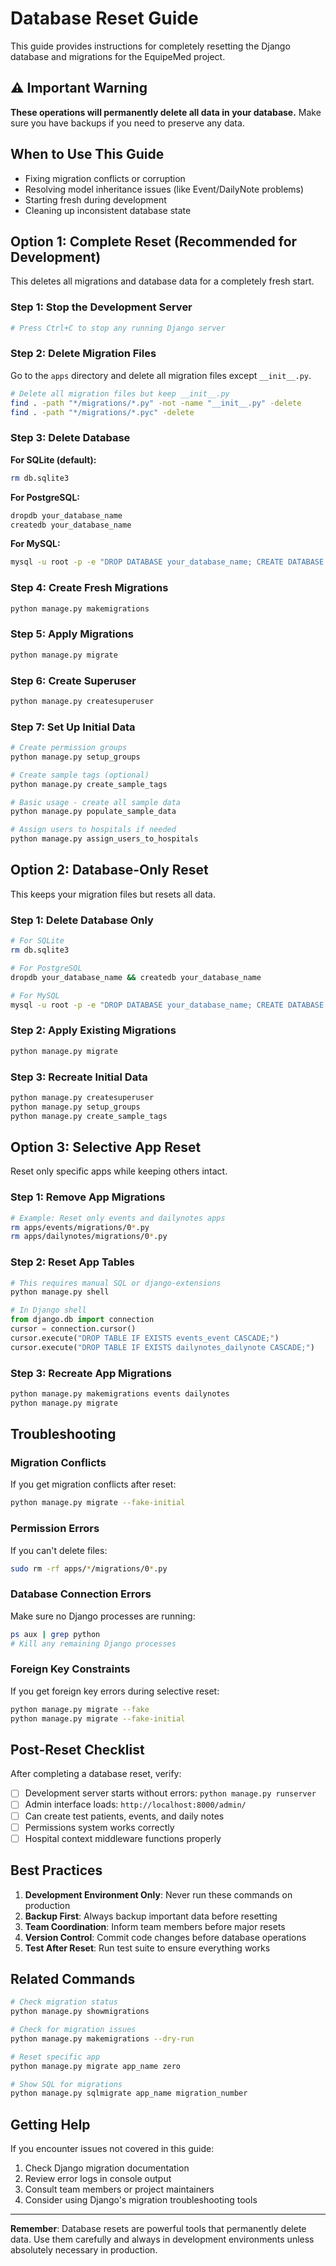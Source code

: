 # Database Reset Guide

This guide provides instructions for completely resetting the Django database and migrations for the EquipeMed project.

## ⚠️ Important Warning

**These operations will permanently delete all data in your database.** Make sure you have backups if you need to preserve any data.

## When to Use This Guide

- Fixing migration conflicts or corruption
- Resolving model inheritance issues (like Event/DailyNote problems)
- Starting fresh during development
- Cleaning up inconsistent database state

## Option 1: Complete Reset (Recommended for Development)

This deletes all migrations and database data for a completely fresh start.

### Step 1: Stop the Development Server

```bash
# Press Ctrl+C to stop any running Django server
```

### Step 2: Delete Migration Files

Go to the `apps` directory and delete all migration files except `__init__.py`.

```bash
# Delete all migration files but keep __init__.py
find . -path "*/migrations/*.py" -not -name "__init__.py" -delete
find . -path "*/migrations/*.pyc" -delete
```

### Step 3: Delete Database

**For SQLite (default):**

```bash
rm db.sqlite3
```

**For PostgreSQL:**

```bash
dropdb your_database_name
createdb your_database_name
```

**For MySQL:**

```bash
mysql -u root -p -e "DROP DATABASE your_database_name; CREATE DATABASE your_database_name;"
```

### Step 4: Create Fresh Migrations

```bash
python manage.py makemigrations
```

### Step 5: Apply Migrations

```bash
python manage.py migrate
```

### Step 6: Create Superuser

```bash
python manage.py createsuperuser
```

### Step 7: Set Up Initial Data

```bash
# Create permission groups
python manage.py setup_groups

# Create sample tags (optional)
python manage.py create_sample_tags

# Basic usage - create all sample data
python manage.py populate_sample_data

# Assign users to hospitals if needed
python manage.py assign_users_to_hospitals
```

## Option 2: Database-Only Reset

This keeps your migration files but resets all data.

### Step 1: Delete Database Only

```bash
# For SQLite
rm db.sqlite3

# For PostgreSQL
dropdb your_database_name && createdb your_database_name

# For MySQL
mysql -u root -p -e "DROP DATABASE your_database_name; CREATE DATABASE your_database_name;"
```

### Step 2: Apply Existing Migrations

```bash
python manage.py migrate
```

### Step 3: Recreate Initial Data

```bash
python manage.py createsuperuser
python manage.py setup_groups
python manage.py create_sample_tags
```

## Option 3: Selective App Reset

Reset only specific apps while keeping others intact.

### Step 1: Remove App Migrations

```bash
# Example: Reset only events and dailynotes apps
rm apps/events/migrations/0*.py
rm apps/dailynotes/migrations/0*.py
```

### Step 2: Reset App Tables

```bash
# This requires manual SQL or django-extensions
python manage.py shell
```

```python
# In Django shell
from django.db import connection
cursor = connection.cursor()
cursor.execute("DROP TABLE IF EXISTS events_event CASCADE;")
cursor.execute("DROP TABLE IF EXISTS dailynotes_dailynote CASCADE;")
```

### Step 3: Recreate App Migrations

```bash
python manage.py makemigrations events dailynotes
python manage.py migrate
```

## Troubleshooting

### Migration Conflicts

If you get migration conflicts after reset:

```bash
python manage.py migrate --fake-initial
```

### Permission Errors

If you can't delete files:

```bash
sudo rm -rf apps/*/migrations/0*.py
```

### Database Connection Errors

Make sure no Django processes are running:

```bash
ps aux | grep python
# Kill any remaining Django processes
```

### Foreign Key Constraints

If you get foreign key errors during selective reset:

```bash
python manage.py migrate --fake
python manage.py migrate --fake-initial
```

## Post-Reset Checklist

After completing a database reset, verify:

- [ ] Development server starts without errors: `python manage.py runserver`
- [ ] Admin interface loads: `http://localhost:8000/admin/`
- [ ] Can create test patients, events, and daily notes
- [ ] Permissions system works correctly
- [ ] Hospital context middleware functions properly

## Best Practices

1. **Development Environment Only**: Never run these commands on production
2. **Backup First**: Always backup important data before resetting
3. **Team Coordination**: Inform team members before major resets
4. **Version Control**: Commit code changes before database operations
5. **Test After Reset**: Run test suite to ensure everything works

## Related Commands

```bash
# Check migration status
python manage.py showmigrations

# Check for migration issues
python manage.py makemigrations --dry-run

# Reset specific app
python manage.py migrate app_name zero

# Show SQL for migrations
python manage.py sqlmigrate app_name migration_number
```

## Getting Help

If you encounter issues not covered in this guide:

1. Check Django migration documentation
2. Review error logs in console output
3. Consult team members or project maintainers
4. Consider using Django's migration troubleshooting tools

---

**Remember**: Database resets are powerful tools that permanently delete data. Use them carefully and always in development environments unless absolutely necessary in production.
